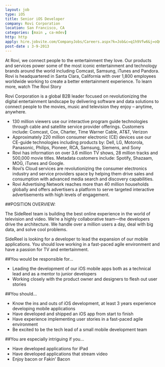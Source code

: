```yaml
---
layout: job
type: iOS
title: Senior iOS Developer
company: Rovi Corporation
location: San Francisco, CA
categories: [main , ca-mdev]
http: http
apply: hire.jobvite.com/CompanyJobs/Careers.aspx?k=Job&c=q1h9Vfw6&j=oQmbXfw4
post-date : 3-9-2013
---
```


At Rovi, we connect people to the entertainment they love. Our products and services power some of the most iconic entertainment and technology brands around the world including Comcast, Samsung, iTunes and Pandora. Rovi is headquartered in Santa Clara, California with over 1,800 employees worldwide working to create a better entertainment experience. To learn more, watch The Rovi Story
 
Rovi Corporation is a global B2B leader focused on revolutionizing the digital entertainment landscape by delivering software and data solutions to connect people to the movies, music and television they enjoy – anytime, anywhere.

* 130 million viewers use our interactive program guide technologies through cable and satellite service provider offerings. Customers include: Comcast, Cox, Charter, Time Warner Cable, AT&T, Verizon
* Approximately 220 million consumer electronic (CE) devices use our CE-guide technologies including products by: Dell, LG, Motorola, Panasonic, Philips, Pioneer, RCA, Samsung, Siemens, and Sony
* Rovi has information on over 3.6 million TV shows, 28 million tracks and 500,000 movie titles. Metadata customers include: Spotify, Shazaam, MOG, iTunes and Google.
* Rovi’s Cloud services are revolutionizing the consumer electronics industry and service providers space by helping them drive sales and consumption with advanced media search and discovery capabilities.
* Rovi Advertising Network reaches more than 40 million households globally and offers advertisers a platform to serve targeted interactive advertisements with high levels of engagement.

 
##POSITION OVERVIEW:
 
The SideReel team is building the best online experience in the world of television and video. We’re a highly collaborative team—the developers drive the architecture. We handle over a million users a day, deal with big data, and solve cool problems.
 
SideReel is looking for a developer to lead the expansion of our mobile applications. You should love working in a fast-paced agile environment and have a passion for TV and entertainment.

##You would be responsible for...

* Leading the development of our iOS mobile apps both as a technical lead and as a mentor to junior developers
* Working closely with the product owner and designers to flesh out user stories

##You should...

* Know the ins and outs of iOS development, at least 3 years experience developing mobile applications
* Have developed and shipped an iOS app from start to finish
* Have experience implementing user stories in a fast-paced agile environment
* Be excited to be the tech lead of a small mobile development team

##You are especially intriguing if you...

* Have developed applications for iPad
* Have developed applications that stream video
* Enjoy bacon or Fakin' Bacon
